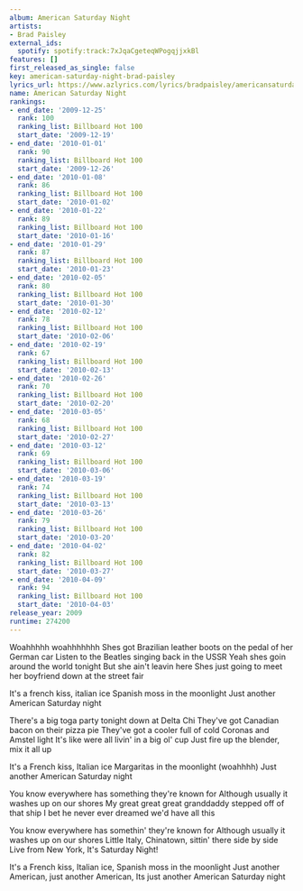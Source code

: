 ```yaml
---
album: American Saturday Night
artists:
- Brad Paisley
external_ids:
  spotify: spotify:track:7xJqaCgeteqWPogqjjxkBl
features: []
first_released_as_single: false
key: american-saturday-night-brad-paisley
lyrics_url: https://www.azlyrics.com/lyrics/bradpaisley/americansaturdaynight.html
name: American Saturday Night
rankings:
- end_date: '2009-12-25'
  rank: 100
  ranking_list: Billboard Hot 100
  start_date: '2009-12-19'
- end_date: '2010-01-01'
  rank: 90
  ranking_list: Billboard Hot 100
  start_date: '2009-12-26'
- end_date: '2010-01-08'
  rank: 86
  ranking_list: Billboard Hot 100
  start_date: '2010-01-02'
- end_date: '2010-01-22'
  rank: 89
  ranking_list: Billboard Hot 100
  start_date: '2010-01-16'
- end_date: '2010-01-29'
  rank: 87
  ranking_list: Billboard Hot 100
  start_date: '2010-01-23'
- end_date: '2010-02-05'
  rank: 80
  ranking_list: Billboard Hot 100
  start_date: '2010-01-30'
- end_date: '2010-02-12'
  rank: 78
  ranking_list: Billboard Hot 100
  start_date: '2010-02-06'
- end_date: '2010-02-19'
  rank: 67
  ranking_list: Billboard Hot 100
  start_date: '2010-02-13'
- end_date: '2010-02-26'
  rank: 70
  ranking_list: Billboard Hot 100
  start_date: '2010-02-20'
- end_date: '2010-03-05'
  rank: 68
  ranking_list: Billboard Hot 100
  start_date: '2010-02-27'
- end_date: '2010-03-12'
  rank: 69
  ranking_list: Billboard Hot 100
  start_date: '2010-03-06'
- end_date: '2010-03-19'
  rank: 74
  ranking_list: Billboard Hot 100
  start_date: '2010-03-13'
- end_date: '2010-03-26'
  rank: 79
  ranking_list: Billboard Hot 100
  start_date: '2010-03-20'
- end_date: '2010-04-02'
  rank: 82
  ranking_list: Billboard Hot 100
  start_date: '2010-03-27'
- end_date: '2010-04-09'
  rank: 94
  ranking_list: Billboard Hot 100
  start_date: '2010-04-03'
release_year: 2009
runtime: 274200
---
```

Woahhhhh woahhhhhhh 
Shes got Brazilian leather boots on the pedal of her German car 
Listen to the Beatles singing back in the USSR 
Yeah shes goin around the world tonight 
But she ain't leavin here 
Shes just going to meet her boyfriend down at the street fair 

It's a french kiss, italian ice 
Spanish moss in the moonlight 
Just another American Saturday night 

There's a big toga party tonight down at Delta Chi 
They've got Canadian bacon on their pizza pie 
They've got a cooler full of cold Coronas and Amstel light 
It's like were all livin' in a big ol' cup 
Just fire up the blender, mix it all up 

It's a French kiss, Italian ice 
Margaritas in the moonlight (woahhhh) 
Just another American Saturday night 

You know everywhere has something they're known for 
Although usually it washes up on our shores 
My great great great granddaddy stepped off of that ship 
I bet he never ever dreamed we'd have all this 

You know everywhere has somethin' they're known for 
Although usually it washes up on our shores 
Little Italy, Chinatown, sittin' there side by side 
Live from New York, It's Saturday Night! 

It's a French kiss, Italian ice, 
Spanish moss in the moonlight 
Just another American, just another American,
Its just another American Saturday night
